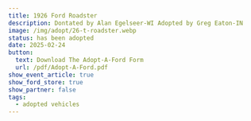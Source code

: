 ```yaml
---
title: 1926 Ford Roadster
description: Dontated by Alan Egelseer-WI Adopted by Greg Eaton-IN
image: /img/adopt/26-t-roadster.webp
status: has been adopted
date: 2025-02-24
button:
  text: Download The Adopt-A-Ford Form
  url: /pdf/Adopt-A-Ford.pdf
show_event_article: true
show_ford_store: true
show_partner: false
tags:
  - adopted vehicles
---
```


